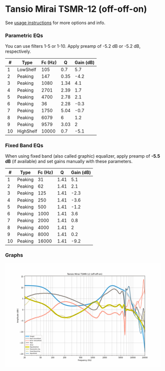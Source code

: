 # Tansio Mirai TSMR-12 (off-off-on)
See [usage instructions](https://github.com/jaakkopasanen/AutoEq#usage) for more options and info.

### Parametric EQs
You can use filters 1-5 or 1-10. Apply preamp of -5.2 dB or -5.2 dB, respectively.

|   # | Type      |   Fc (Hz) |    Q |   Gain (dB) |
|-----|-----------|-----------|------|-------------|
|   1 | LowShelf  |       105 | 0.7  |         5.7 |
|   2 | Peaking   |       147 | 0.35 |        -4.2 |
|   3 | Peaking   |      1080 | 1.34 |         4.1 |
|   4 | Peaking   |      2701 | 2.39 |         1.7 |
|   5 | Peaking   |      4700 | 2.78 |         2.1 |
|   6 | Peaking   |        36 | 2.28 |        -0.3 |
|   7 | Peaking   |      1750 | 5.04 |        -0.7 |
|   8 | Peaking   |      6079 | 6    |         1.2 |
|   9 | Peaking   |      9579 | 3.03 |         2   |
|  10 | HighShelf |     10000 | 0.7  |        -5.1 |

### Fixed Band EQs
When using fixed band (also called graphic) equalizer, apply preamp of **-5.5 dB** (if available) and set gains manually with these parameters.

|   # | Type    |   Fc (Hz) |    Q |   Gain (dB) |
|-----|---------|-----------|------|-------------|
|   1 | Peaking |        31 | 1.41 |         5.1 |
|   2 | Peaking |        62 | 1.41 |         2.1 |
|   3 | Peaking |       125 | 1.41 |        -2.3 |
|   4 | Peaking |       250 | 1.41 |        -3.6 |
|   5 | Peaking |       500 | 1.41 |        -1.2 |
|   6 | Peaking |      1000 | 1.41 |         3.6 |
|   7 | Peaking |      2000 | 1.41 |         0.8 |
|   8 | Peaking |      4000 | 1.41 |         2   |
|   9 | Peaking |      8000 | 1.41 |         0.2 |
|  10 | Peaking |     16000 | 1.41 |        -9.2 |

### Graphs
![](./Tansio%20Mirai%20TSMR-12%20(off-off-on).png)
